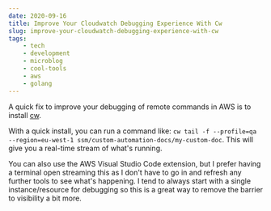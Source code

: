 ```yaml
---
date: 2020-09-16
title: Improve Your Cloudwatch Debugging Experience With Cw
slug: improve-your-cloudwatch-debugging-experience-with-cw
tags:
    - tech
    - development
    - microblog
    - cool-tools
    - aws
    - golang
---
```


A quick fix to improve your debugging of remote commands in AWS is to install [cw](https://github.com/lucagrulla/cw).

With a quick install, you can run a command like: `cw tail -f --profile=qa --region=eu-west-1 ssm/custom-automation-docs/my-custom-doc`.
This will give you a real-time stream of what's running.

You can also use the AWS Visual Studio Code extension, but I prefer having a terminal open streaming this as I don't have to go in and refresh any further tools to see what's happening.
I tend to always start with a single instance/resource for debugging so this is a great way to remove the barrier to visibility a bit more.
